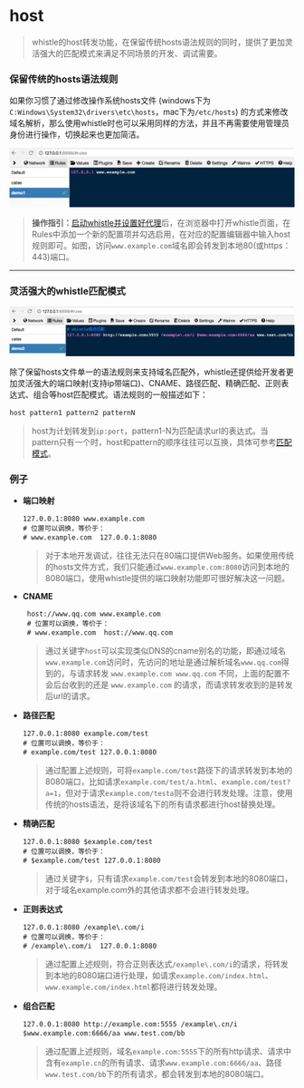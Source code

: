 # host
> whistle的host转发功能，在保留传统hosts语法规则的同时，提供了更加灵活强大的匹配模式来满足不同场景的开发、调试需要。

### 保留传统的hosts语法规则

如果你习惯了通过修改操作系统hosts文件 (windows下为`C:Windows\System32\drivers\etc\hosts`，mac下为`/etc/hosts`) 的方式来修改域名解析，那么使用whistle时也可以采用同样的方法，并且不再需要使用管理员身份进行操作，切换起来也更加简洁。

![Demo1](../../assets/host01.png)

> **操作指引：**[启动whistle并设置好代理](../install.html)后，在浏览器中打开whistle页面，在Rules中添加一个新的配置项并勾选启用，在对应的配置编辑器中输入host规则即可。如图，访问`www.example.com`域名即会转发到本地80(或https：443)端口。

----

### 灵活强大的whistle匹配模式

![Demo2](../../assets/host02.png)

除了保留hosts文件单一的语法规则来支持域名匹配外，whistle还提供给开发者更加灵活强大的端口映射(支持ip带端口)、CNAME、路径匹配、精确匹配、正则表达式、组合等host匹配模式。语法规则的一般描述如下：

```
host pattern1 pattern2 patternN
```

> host为计划转发到`ip:port`，pattern1-N为匹配请求url的表达式。当pattern只有一个时，host和pattern的顺序往往可以互换，具体可参考[匹配模式](../pattern.html)。

### 例子

- **端口映射**

  ```
  127.0.0.1:8080 www.example.com
  # 位置可以调换，等价于： 
  # www.example.com  127.0.0.1:8080
  ```

  > 对于本地开发调试，往往无法只在80端口提供Web服务。如果使用传统的hosts文件方式，我们只能通过`www.example.com:8080`访问到本地的8080端口，使用whistle提供的端口映射功能即可很好解决这一问题。

- **CNAME**

  ```
   host://www.qq.com www.example.com 
   # 位置可以调换，等价于： 
   # www.example.com  host://www.qq.com
  ```

  > 通过关键字`host`可以实现类似DNS的cname别名的功能，即通过域名`www.example.com`访问时，先访问的地址是通过解析域名`www.qq.com`得到的，与请求转发 `www.example.com www.qq.com` 不同，上面的配置不会后台收到的还是 `www.example.com` 的请求，而请求转发收到的是转发后url的请求。

- **路径匹配**

  ```
  127.0.0.1:8080 example.com/test 
  # 位置可以调换，等价于： 
  # example.com/test 127.0.0.1:8080
  ```

  > 通过配置上述规则，可将`example.com/test`路径下的请求转发到本地的8080端口，比如请求`example.com/test/a.html`、`example.com/test?a=1`，但对于请求`example.com/testa`则不会进行转发处理。注意，使用传统的hosts语法，是将该域名下的所有请求都进行host替换处理。

- **精确匹配**

  ```
  127.0.0.1:8080 $example.com/test 
  # 位置可以调换，等价于： 
  # $example.com/test 127.0.0.1:8080
  ```

  > 通过关键字`$`，只有请求`example.com/test`会转发到本地的8080端口，对于域名example.com外的其他请求都不会进行转发处理。

- **正则表达式**

  ```
  127.0.0.1:8080 /example\.com/i 
  # 位置可以调换，等价于： 
  # /example\.com/i  127.0.0.1:8080
  ```

  > 通过配置上述规则，符合正则表达式`/example\.com/i`的请求，将转发到本地的8080端口进行处理，如请求`example.com/index.html`、`www.example.com/index.html`都将进行转发处理。

- **组合匹配**

  ```
  127.0.0.1:8080 http://example.com:5555 /example\.cn/i $www.example.com:6666/aa www.test.com/bb
  ```

  > 通过配置上述规则，域名`example.com:5555`下的所有http请求、请求中含有`example.cn`的所有请求、请求`www.example.com:6666/aa`、路径`www.test.com/bb`下的所有请求，都会转发到本地的8080端口。
